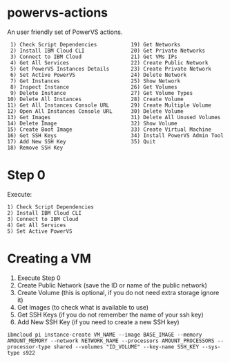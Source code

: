 # powervs-actions

An user friendly set of PowerVS actions.

```
 1) Check Script Dependencies           19) Get Networks
 2) Install IBM Cloud CLI               20) Get Private Networks
 3) Connect to IBM Cloud                21) Get VMs IPs
 4) Get All Services                    22) Create Public Network
 5) Get PowerVS Instances Details       23) Create Private Network
 6) Set Active PowerVS                  24) Delete Network
 7) Get Instances                       25) Show Network
 8) Inspect Instance                    26) Get Volumes
 9) Delete Instance                     27) Get Volume Types
10) Delete All Instances                28) Create Volume
11) Get All Instances Console URL       29) Create Multiple Volume
12) Open All Instances Console URL      30) Delete Volume
13) Get Images                          31) Delete All Unused Volumes
14) Delete Image                        32) Show Volume
15) Create Boot Image                   33) Create Virtual Machine
16) Get SSH Keys                        34) Install PowerVS Admin Tool
17) Add New SSH Key                     35) Quit
18) Remove SSH Key
```

# Step 0

Execute: 

```
1) Check Script Dependencies
2) Install IBM Cloud CLI
3) Connect to IBM Cloud
4) Get All Services
5) Set Active PowerVS
```

# Creating a VM

1) Execute Step 0
22) Create Public Network (save the ID or name of the public network)
28) Create Volume (this is optional, if you do not need extra storage ignore it)
13) Get Images (to check what is available to use)
16) Get SSH Keys (if you do not remember the name of your ssh key)
17) Add New SSH Key (if you need to create a new SSH key)

```
ibmcloud pi instance-create VM_NAME --image BASE_IMAGE --memory AMOUNT_MEMORY --network NETWORK_NAME --processors AMOUNT_PROCESSORS --processor-type shared --volumes "ID_VOLUME" --key-name SSH_KEY --sys-type s922
```
